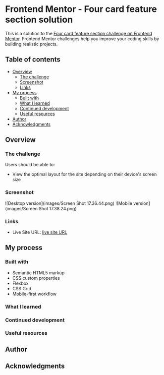 # Frontend Mentor - Four card feature section solution

This is a solution to the [Four card feature section challenge on Frontend Mentor](https://www.frontendmentor.io/challenges/four-card-feature-section-weK1eFYK). Frontend Mentor challenges help you improve your coding skills by building realistic projects. 

## Table of contents

- [Overview](#overview)
  - [The challenge](#the-challenge)
  - [Screenshot](#screenshot)
  - [Links](#links)
- [My process](#my-process)
  - [Built with](#built-with)
  - [What I learned](#what-i-learned)
  - [Continued development](#continued-development)
  - [Useful resources](#useful-resources)
- [Author](#author)
- [Acknowledgments](#acknowledgments)


## Overview

### The challenge

Users should be able to:

- View the optimal layout for the site depending on their device's screen size

### Screenshot

![Desktop version](images/Screen Shot 17.36.44.png)
![Mobile version](images/Screen Shot 17.38.24.png)


### Links

- Live Site URL: [live site URL](https://)

## My process

### Built with

- Semantic HTML5 markup
- CSS custom properties
- Flexbox
- CSS Grid
- Mobile-first workflow

### What I learned



### Continued development



### Useful resources



## Author



## Acknowledgments

